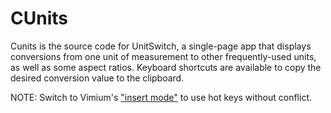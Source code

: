 # CUnits

Cunits is the source code for UnitSwitch, a single-page app that displays conversions from one unit of measurement to other frequently-used units, as well as some aspect ratios. Keyboard shortcuts are available to copy the desired conversion value to the clipboard.

NOTE: Switch to Vimium's ["insert mode"](https://groups.google.com/g/vimium-dev/c/FHgfwW7Zl9A?pli=1) to use hot keys without conflict.

